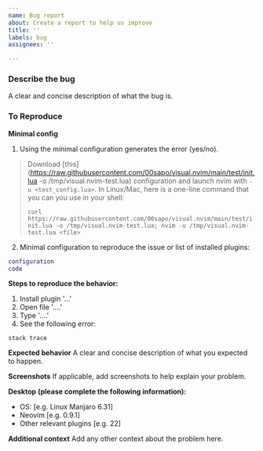 ```yaml
---
name: Bug report
about: Create a report to help us improve
title: ''
labels: bug
assignees: ''

---
```


### Describe the bug
A clear and concise description of what the bug is.

### To Reproduce

**Minimal config**
1. Using the minimal configuration generates the error (yes/no).

> Download [this](https://raw.githubusercontent.com/00sapo/visual.nvim/main/test/init.lua -o /tmp/visual.nvim-test.lua) configuration and launch nvim with `-u <test_config.lua>`. In Linux/Mac, here is a one-line command that you can you use in your shell:
> 
> `curl https://raw.githubusercontent.com/00sapo/visual.nvim/main/test/init.lua -o /tmp/visual.nvim-test.lua; nvim -u /tmp/visual.nvim-test.lua <file>`


2. Minimal configuration to reproduce the issue or list of installed plugins:
```lua
configuration
code
```

**Steps to reproduce the behavior:**
1. Install plugin '...'
2. Open file  '....'
3. Type '....'
4. See the following error:
```
stack trace
```

**Expected behavior**
A clear and concise description of what you expected to happen.

**Screenshots**
If applicable, add screenshots to help explain your problem.

**Desktop (please complete the following information):**
 - OS: [e.g. Linux Manjaro 6.31]
 - Neovim [e.g. 0.9.1]
 - Other relevant plugins [e.g. 22]

**Additional context**
Add any other context about the problem here.
